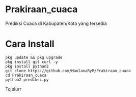 # Prakiraan_cuaca
Prediksi Cuaca di Kabupaten/Kota yang tersedia

# Cara Install
```
pkg update && pkg upgrade
pkg install git curl -y
pkg install python2
git clone https://github.com/MaulanaRyM/Prakiraan_cuaca
cd Prakiraan_cuaca
python2 prediksi.py
```
Tq slurr

